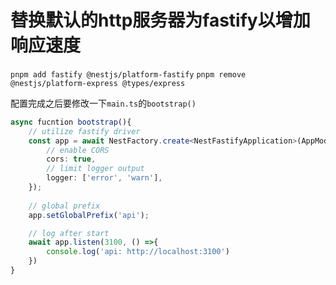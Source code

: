 # 替换默认的http服务器为fastify以增加响应速度

`pnpm add fastify @nestjs/platform-fastify`
`pnpm remove @nestjs/platform-express @types/express`  

配置完成之后要修改一下`main.ts`的`bootstrap()`

```typescript
async fucntion bootstrap(){
    // utilize fastify driver
    const app = await NestFactory.create<NestFastifyApplication>(AppModule, new FastifyAdapter(),{
        // enable CORS
        cors: true,
        // limit logger output 
        logger: ['error', 'warn'],
    });
    
    // global prefix
    app.setGlobalPrefix('api');

    // log after start 
    await app.listen(3100, () =>{
        console.log('api: http://localhost:3100')
    })
}

```
